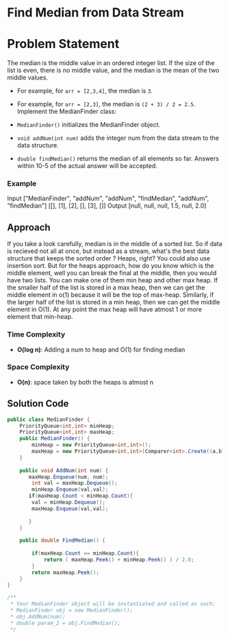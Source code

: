 # Find Median from Data Stream

# Problem Statement
The median is the middle value in an ordered integer list. If the size of the list is even, there is no middle value, and the median is the mean of the two middle values.

- For example, for `arr = [2,3,4]`, the median is `3`.
- For example, for `arr = [2,3]`, the median is `(2 + 3) / 2 = 2.5`.
Implement the MedianFinder class:

- `MedianFinder()` initializes the MedianFinder object.
- `void addNum(int num)` adds the integer num from the data stream to the data structure.
- `double findMedian()` returns the median of all elements so far. Answers within 10-5 of the actual answer will be accepted.


### Example
Input
["MedianFinder", "addNum", "addNum", "findMedian", "addNum", "findMedian"]
[[], [1], [2], [], [3], []]
Output
[null, null, null, 1.5, null, 2.0]


## Approach
If you take a look carefully, median is in the middle of a sorted list. So if data is recieved not all at once, but instead as a stream, what's the best data structure that keeps the sorted order ? Heaps, right? You could also use insertion sort. But for the heaps approach, how do you know which is the middle element, well you can break the final at the middle, then you would have two lists. You can make one of them min heap and other max heap. If the smaller half of the list is stored in a max heap, then we can get the middle element in o(1) because it will be the top of max-heap. Similarly, if the larger half of the list is stored in a min heap, then we can get the middle element in O(1). At any point the max heap will have atmost 1 or more element that min-heap.
### Time Complexity
- **O(log n)**: Adding a num to heap and O(1) for finding median
### Space Complexity
- **O(n)**: space taken by both the heaps is atmost n
## Solution Code
```C#
public class MedianFinder {
    PriorityQueue<int,int> minHeap;
    PriorityQueue<int,int> maxHeap;
    public MedianFinder() {
        minHeap = new PriorityQueue<int,int>();
        maxHeap = new PriorityQueue<int,int>(Comparer<int>.Create((a,b) => b.CompareTo(a)));
    }
    
    public void AddNum(int num) {
       maxHeap.Enqueue(num, num);
        int val = maxHeap.Dequeue();
        minHeap.Enqueue(val,val);
       if(maxHeap.Count < minHeap.Count){
        val = minHeap.Dequeue();
        maxHeap.Enqueue(val,val);
        
       }
    }
    
    public double FindMedian() {
        
        if(maxHeap.Count == minHeap.Count){
            return ( maxHeap.Peek() + minHeap.Peek() ) / 2.0;
        }
        return maxHeap.Peek();
    }
}

/**
 * Your MedianFinder object will be instantiated and called as such:
 * MedianFinder obj = new MedianFinder();
 * obj.AddNum(num);
 * double param_2 = obj.FindMedian();
 */